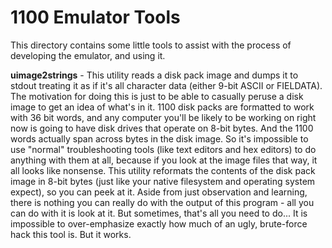 1100 Emulator Tools
===================

This directory contains some little tools to assist with the process of
developing the emulator, and using it.

**uimage2strings** - This utility reads a disk pack image and dumps it
to stdout treating it as if it's all character data (either 9-bit ASCII
or FIELDATA).  The motivation for doing this is just to be able to
casually peruse a disk image to get an idea of what's in it.  1100
disk packs are formatted to work with 36 bit words, and any computer
you'll be likely to be working on right now is going to have disk drives
that operate on 8-bit bytes.  And the 1100 words actually span across
bytes in the disk image.  So it's impossible to use "normal" troubleshooting
tools (like text editors and hex editors) to do anything with them at all,
because if you look at the image files that way, it all looks like
nonsense.  This utility reformats the contents of the disk pack
image in 8-bit bytes (just like your native filesystem and operating
system expect), so you can peek at it.  Aside from just observation
and learning, there is nothing you can really do with the output of
this program - all you can do with it is look at it.  But sometimes,
that's all you need to do...  It is impossible to over-emphasize exactly
how much of an ugly, brute-force hack this tool is.  But it works.

